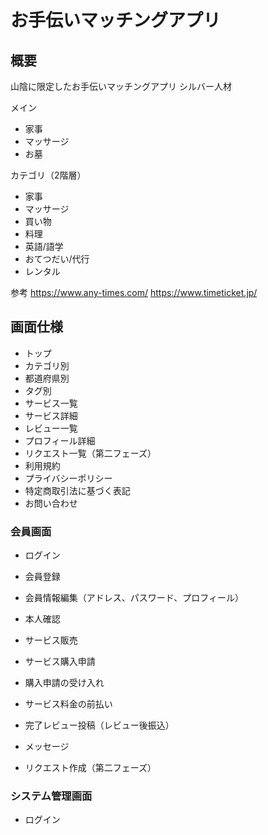 # お手伝いマッチングアプリ

## 概要
山陰に限定したお手伝いマッチングアプリ
シルバー人材

メイン
 - 家事
 - マッサージ
 - お墓

カテゴリ（2階層）
 - 家事
 - マッサージ
 - 買い物
 - 料理
 - 英語/語学
 - おてつだい/代行
 - レンタル

参考
https://www.any-times.com/
https://www.timeticket.jp/

## 画面仕様
* トップ
* カテゴリ別
* 都道府県別
* タグ別
* サービス一覧
* サービス詳細
* レビュー一覧
* プロフィール詳細
* リクエスト一覧（第二フェーズ）
* 利用規約
* プライバシーポリシー
* 特定商取引法に基づく表記
* お問い合わせ

### 会員画面
* ログイン
* 会員登録
* 会員情報編集（アドレス、パスワード、プロフィール）
* 本人確認
* サービス販売
* サービス購入申請
* 購入申請の受け入れ
* サービス料金の前払い
* 完了レビュー投稿（レビュー後振込）

* メッセージ
* リクエスト作成（第二フェーズ）

### システム管理画面
* ログイン
